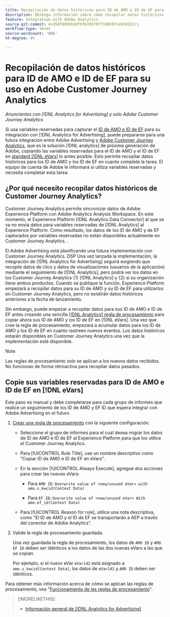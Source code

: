```yaml
---
title: Recopilación de datos históricos para ID de AMO e ID de EF para su uso en Adobe Customer Journey Analytics
description: Obtenga información sobre cómo recopilar datos históricos para las variables reservadas en Adobe Analytics para su uso futuro en Adobe Customer Journey Analytics
feature: Integration with Adobe Analytics
source-git-commit: 4cd58fd995b3df9fb7837077108207ce910157c1
workflow-type: tm+mt
source-wordcount: '605'
ht-degree: 0%

---
```


# Recopilación de datos históricos para ID de AMO e ID de EF para su uso en Adobe Customer Journey Analytics

*Anunciantes con [!DNL Analytics for Advertising] y solo Adobe Customer Journey Analytics*

Si usa variables reservadas para capturar el [ID de AMO e ID de EF](ids.md) para su integración con [!DNL Analytics for Advertising], puede prepararse para una futura integración entre Adobe Advertising y [Adobe Customer Journey Analytics](https://experienceleague.adobe.com/en/docs/analytics-platform/using/cja-overview/cja-overview), que es la solución [!DNL analytics] de próxima generación de Adobe, copiando las variables reservadas para el ID de AMO y el ID de EF en [standard [!DNL eVars]](https://experienceleague.adobe.com/en/docs/analytics/components/dimensions/evar) lo antes posible. Esto permite recopilar datos históricos para los ID de AMO y los ID de EF en cuanto complete la tarea. El equipo de cuenta de Adobe le informará si utiliza variables reservadas y necesita completar esta tarea.

<!-- You can also do the same for any other reserved variables you use for your [!DNL Analytics for Advertising] implementation. -->

<!-- This will allow Adobe Experience Platform, which supplies data to Customer Journey Analytics, to begin collecting historical data for your [!DNL rVars] as soon as you complete the task. -->

## ¿Por qué necesito recopilar datos históricos de Customer Journey Analytics?

Customer Journey Analytics permite sincronizar datos de Adobe Experience Platform con Adobe Analytics Analysis Workspace. En este momento, el Experience Platform [!DNL Analytics Data Connector] al que se va no envía datos para variables reservadas de [!DNL Analytics] al Experience Platform. Como resultado, los datos de los ID de AMO y de EF capturados por variables reservadas no están disponibles actualmente en Customer Journey Analytics. <!-- Instead, XXXXXXXXXX what exactly? -->.<!-- Does the Analytics for Advertising implementation use the Analytics Data Connector in particular (why would it use anything?), and we're planning to implement the Web SDK to do it instead in the future? -->

El Adobe Advertising está planificando una futura implementación con Customer Journey Analytics. DSP Una vez lanzada la implementación, la integración de [!DNL Analytics for Advertising] seguirá exigiendo que recopile datos de clics y datos de visualizaciones (usuarios de la aplicación) mediante el seguimiento de [!DNL Analytics], pero podrá ver los datos en los Customer Journey Analytics {1\) [!DNL Analytics] <!-- (Analysis Workspace using data from [!DNL Analytics]) --> y {2\) <!-- (Analysis Workspace using data from Experience Platform)--> si su organización tiene ambos productos. Cuando se publique la función, Experience Platform empezará a recopilar datos para su ID de AMO y su ID de EF para utilizarlos en Customer Journey Analytics, pero no existirán datos históricos anteriores a la fecha de lanzamiento.

Sin embargo, puede empezar a recopilar datos para sus ID de AMO e ID de EF <!-- [!DNL rVars] --> antes creando una sencilla [[!DNL Analytics] regla de procesamiento](https://experienceleague.adobe.com/en/docs/analytics/admin/admin-tools/manage-report-suites/edit-report-suite/report-suite-general/c-processing-rules/processing-rules) para copiar ahora sus ID de AMO y los ID de EF <!-- [!DNL rVars] --> en [!DNL eVars]. Una vez que cree la regla de procesamiento, empezará a acumular datos para los ID de AMO y los ID de EF <!-- [!DNL rVars] --> en cuanto rastreen nuevos eventos. Los datos históricos estarán disponibles en Customer Journey Analytics una vez que la implementación esté disponible.

>[!NOTE]
>
>Las reglas de procesamiento solo se aplican a los nuevos datos recibidos. No funcionan de forma retroactiva para recopilar datos pasados.

## Copie sus variables reservadas para ID de AMO e ID de EF en [!DNL eVars]

Este paso es manual y debe completarse para cada grupo de informes que realice un seguimiento de los ID de AMO y EF ID <!-- [!DNL rVars] --> que espera integrar con Adobe Advertising en el futuro.

1. [Crear una regla de procesamiento](https://experienceleague.adobe.com/en/docs/analytics/admin/admin-tools/manage-report-suites/edit-report-suite/report-suite-general/c-processing-rules/c-processing-rules-configuration/t-processing-rules) con la siguiente configuración:

   * Seleccione el grupo de informes para el cual desea migrar los datos de ID de AMO e ID de EF <!-- [!DNL rVar] --> al Experience Platform para que los utilice el Customer Journey Analytics.

   * Para [!UICONTROL Rule Title], use un nombre descriptivo como &quot;Copiar ID de AMO e ID de EF en eVars&quot;.

   * En la sección [!UICONTROL Always Execute], agregue dos acciones para crear las nuevas eVars:

      * Para `AMO ID`: ```Overwrite value of <new/unused eVar> with amo.s_kwcid(Context Data)```

      * Para `EF ID`: ```Overwrite value of <new/unused eVar> With amo.ef_id(Context Data)```

   * Para [!UICONTROL Reason for rule], utilice una nota descriptiva, como &quot;El ID de AMO y el ID de EF se transportarán a AEP a través del conector de Adobe Analytics&quot;.

1. Valide la regla de procesamiento guardada.

   Una vez guardada la regla de procesamiento, los datos de `AMO ID` y `AMO EF ID` <!-- the existing reserved variables --> deben ser idénticos a los datos de las dos nuevas eVars a las que se copian.

   Por ejemplo, si el nuevo eVar `eVar142` está asignado a `amo.s_kwcid(Context Data)`, los datos de `eVar142` y `AMO ID` deben ser idénticos.

Para obtener más información acerca de cómo se aplican las reglas de procesamiento, vea &quot;[Funcionamiento de las reglas de procesamiento](https://experienceleague.adobe.com/en/docs/analytics/admin/admin-tools/manage-report-suites/edit-report-suite/report-suite-general/c-processing-rules/c-processing-rules-configuration/processing-rules-about)&quot;.

>[!MORELIKETHIS]
>
>* [Información general de [!DNL Analytics for Advertising]](overview.md)
